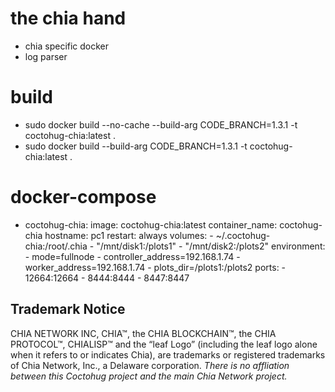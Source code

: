 # the chia hand
- chia specific docker
- log parser

# build
- sudo docker build --no-cache --build-arg CODE_BRANCH=1.3.1 -t coctohug-chia:latest .
- sudo docker build --build-arg CODE_BRANCH=1.3.1 -t coctohug-chia:latest .

# docker-compose
- coctohug-chia: 
        image: coctohug-chia:latest 
        container_name: coctohug-chia
        hostname: pc1 
        restart: always 
        volumes: 
            - ~/.coctohug-chia:/root/.chia 
            - "/mnt/disk1:/plots1" 
            - "/mnt/disk2:/plots2" 
        environment: 
            - mode=fullnode 
            - controller_address=192.168.1.74 
            - worker_address=192.168.1.74
            - plots_dir=/plots1:/plots2 
        ports: 
            - 12664:12664 
            - 8444:8444 
            - 8447:8447

## Trademark Notice
CHIA NETWORK INC, CHIA™, the CHIA BLOCKCHAIN™, the CHIA PROTOCOL™, CHIALISP™ and the “leaf Logo” (including the leaf logo alone when it refers to or indicates Chia), are trademarks or registered trademarks of Chia Network, Inc., a Delaware corporation. *There is no affliation between this Coctohug project and the main Chia Network project.*
 
 
 
 
